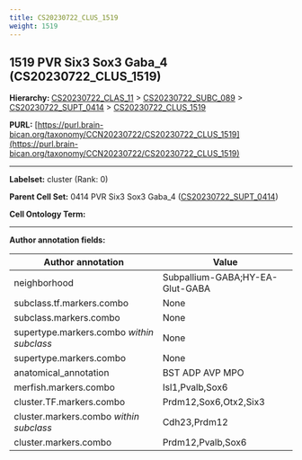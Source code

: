 ```yaml
---
title: CS20230722_CLUS_1519
weight: 1519
---
```

## 1519 PVR Six3 Sox3 Gaba_4 (CS20230722_CLUS_1519)
<b>Hierarchy: </b>
[CS20230722_CLAS_11](../CS20230722_CLAS_11) >
[CS20230722_SUBC_089](../CS20230722_SUBC_089) >
[CS20230722_SUPT_0414](../CS20230722_SUPT_0414) >
[CS20230722_CLUS_1519](../CS20230722_CLUS_1519)

**PURL:** [https://purl.brain-bican.org/taxonomy/CCN20230722/CS20230722_CLUS_1519](https://purl.brain-bican.org/taxonomy/CCN20230722/CS20230722_CLUS_1519)

---


**Labelset:** cluster (Rank: 0)

**Parent Cell Set:** 0414 PVR Six3 Sox3 Gaba_4 ([CS20230722_SUPT_0414](../CS20230722_SUPT_0414))



**Cell Ontology Term:** 

[MARKER GENES.]: #


---

[TRANSFERRED ANNOTATIONS.]: #


[AUTHOR ANNOTATION FIELDS.]: #


**Author annotation fields:**

| Author annotation | Value |
|-------------------|-------|
|neighborhood|Subpallium-GABA;HY-EA-Glut-GABA|
|subclass.tf.markers.combo|None|
|subclass.markers.combo|None|
|supertype.markers.combo _within subclass_|None|
|supertype.markers.combo|None|
|anatomical_annotation|BST ADP AVP MPO|
|merfish.markers.combo|Isl1,Pvalb,Sox6|
|cluster.TF.markers.combo|Prdm12,Sox6,Otx2,Six3|
|cluster.markers.combo _within subclass_|Cdh23,Prdm12|
|cluster.markers.combo|Prdm12,Pvalb,Sox6|
